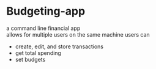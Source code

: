 # Budgeting-app

a command line financial app\
allows for multiple users on the same machine
users can 
  - create, edit, and store transactions
  - get total spending
  - set budgets

